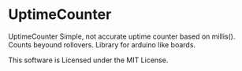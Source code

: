 # UptimeCounter

UptimeCounter
Simple, not accurate uptime counter based on millis(). Counts beyound rollovers.
Library for arduino like boards.  

This software is Licensed under the MIT License.
